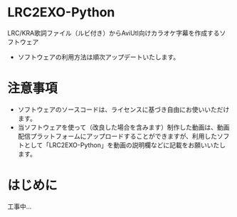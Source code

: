 # LRC2EXO-Python

LRC/KRA歌詞ファイル（ルビ付き）からAviUtl向けカラオケ字幕を作成するソフトウェア

- ソフトウェアの利用方法は順次アップデートいたします。

# 注意事項

- ソフトウェアのソースコードは、ライセンスに基づき自由にお使いいただけます。
- 当ソフトウェアを使って（改良した場合を含みます）制作した動画は、動画配信プラットフォームにアップロードすることができますが、利用したソフトとして「LRC2EXO-Python」を動画の説明欄などに記載をお願いいたします。

# はじめに

工事中...
